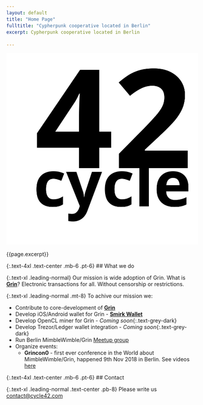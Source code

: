 ```yaml
---
layout: default
title: "Home Page"
fulltitle: "Cypherpunk cooperative located in Berlin"
excerpt: Cypherpunk cooperative located in Berlin

---
```

<!-- fulltitle: This overrides the default page title, which is "{{page.tite}} | {{site.title}}" -->
<!-- excerpt: If this isn't set, it'll pull your {{site.tagline}} for meta description-->


<section class="container mx-auto">
  <div class="flex flex-col sm:flex-row h-screen justify-center">
    <div class="w-full sm:w-1/2 flex justify-center sm:items-center sm:h-full">
      <img id="hero-logo" class="w-48 h-48 mr-0 block sm:mr-4" src="img/Cycle42.svg" />
    </div>
    <div class="w-5/6 sm:w-1/3 h-48 mx-auto flex mt-8 sm:mt-0 sm:justify-center flex-col text-center sm:text-left sm:pl-4 sm:items-center sm:h-full">
      <p class="text-3xl mt-2 leading-normal">{{page.excerpt}}</p>
    </div>
    <a id="landing-chevron" class="fas fa-chevron-down block absolute pin-b pin-x w-8 text-grey-light text-align text-4xl mx-auto mb-4 no-underline" href="#whatwedo"></a>
  </div>
</section>
<div id="whatwedo" class="-mt-24 mb-24"></div>
<section class="container mx-auto px-8 sm:px-8 md:w-2/3" markdown="1">
{:.text-4xl .text-center .mb-6 .pt-6}
## What we do

{:.text-xl .leading-normal}
Our mission is wide adoption of Grin.
What is **[Grin](http://grin-tech.org/)**? Electronic transactions for all. Without censorship or restrictions.

{:.text-xl .leading-normal .mt-8}
To achive our mission we:
* Contribute to core-development of **[Grin](https://github.com/mimblewimble/grin/)**
* Develop iOS/Android wallet for Grin - **[Smirk Wallet](/smirk)**
* Develop OpenCL miner for Grin - *Coming soon*{:.text-grey-dark}
* Develop Trezor/Ledger wallet integration - *Coming soon*{:.text-grey-dark}
* Run Berlin MimbleWimble/Grin [Meetup group](https://www.meetup.com/MimbleWimble-Grin-Berlin/)
* Organize events:
	* **Grincon0** - first ever conference in the World about MimbleWimble/Grin, happened 9th Nov 2018 in Berlin. See videos [here](https://grincon.info/)

</section>
<div id="contact" class="-mt-24 mb-24"></div>
<section class="container mx-auto px-8 sm:px-8 md:w-2/3" markdown="1">
{:.text-4xl .text-center .mb-6 .pt-6}
## Contact

{:.text-xl .leading-normal .text-center .pb-8}
Please write us [contact@cycle42.com](mailto:contact@cycle42.com)
</section>
